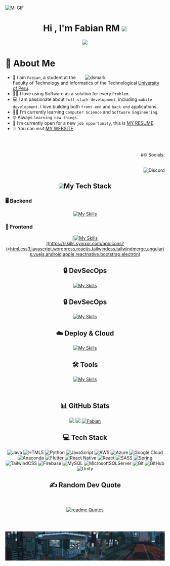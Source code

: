 ![Mi GIF](https://github.com/Fabian1803/Fabian1803/raw/main/icon2.gif)
<h1 align="center">Hi , I'm Fabian RM <img src="https://media.giphy.com/media/hvRJCLFzcasrR4ia7z/giphy.gif" width="35"></h1>
<p align="center">
  <a href="https://github.com/DenverCoder1/readme-typing-svg"><img src="https://readme-typing-svg.herokuapp.com?font=Time+New+Roman&color=%23C8BE25&size=25&center=true&vCenter=true&width=600&height=100&lines=Software+Engineer;Computer+Science+Student;"></a>
</p>

# 💫 About Me
<img alt="dsmark" align="right"  height="50%" width="50%" src="https://c.tenor.com/NzrqQHFBVz8AAAAj/kitty-transparent.gif">

- :school: I am `Fabian`, a student at the Faculty of Technology and Informatics of the Technological [University of Peru](https://www.utp.edu.pe/?utm_source=google&utm_medium=cpc&utm_campaign=performance_todas_search_trafico_lima-provincias_aon_utp&utm_term=todas_lima-provincias_kw-exacta-utp&utm_content=rsa&gad_source=1&gclid=Cj0KCQiA7se8BhCAARIsAKnF3rydT0sGJvrr0Hi6ELIhY0Vexpu1N-_wekwvHNWngbphq0HxUpQFb5UaAgCvEALw_wcB&gclsrc=aw.ds).
- :technologist: I love using Software as a solution for every `Problem`.
- :computer: I am passionate about `full-stack development`, including `mobile development`. I love building both `front-end` and `back-end` applications.
- :student: I’m currently learning `Computer Science` and `Software Engineering`.
- :nerd_face: Always `learning new things`.
- :thinking: I’m currently open for a new `job opportunity`, this is [MY RESUME](urlcb).
- :boom: You can visit [MY WEBSITE](mipagina).
<br>
<br>
<br>
<div align="end">
  #🌐 Socials:<br>
  <br>
  <div>
    
![Discord](https://img.shields.io/badge/fabian.504-%237289DA.svg?style=for-the-badge&logo=discord&logoColor=white)
  </div>
</div>
<h2 align="center"> <img src = "https://media2.giphy.com/media/QssGEmpkyEOhBCb7e1/giphy.gif?cid=ecf05e47a0n3gi1bfqntqmob8g9aid1oyj2wr3ds3mg700bl&rid=giphy.gif" width = 32px>My Tech Stack</h2>

<h3>🖥️ Backend</h3>  
<div align="center">  

[![My Skills](https://skills-icons.vercel.app/api/icons?i=ts,nodejs,express,nestjs,java,spring,python,fastapi,flask,php,cpp)](https://skills-icons.vercel.app)

</div>
<h3>🎨 Frontend</h3>  
<div align="center">  

[[![My Skills](https://skillicons.dev/icons?i=nodejs,nestjs,java,spring,py,fastapi)](https://skillicons.dev)  
](https://skills.syvixor.com/api/icons?i=html,css3,javascript,wordpress,reactjs,tailwindcss,tailwindmerge,angularjs,vuejs,android,apple,reactnative,bootstrap,electron)

</div>  
<h2 align="center">🔒 DevSecOps</h2>  
<div align="center">  

[![My Skills](https://skillicons.dev/icons?i=nodejs,nestjs,java,spring,py,fastapi)](https://skillicons.dev)  


</div>
<h2 align="center">🔒 DevSecOps</h2>  
<div align="center">  

[![My Skills](https://skillicons.dev/icons?i=nodejs,nestjs,java,spring,py,fastapi)](https://skillicons.dev)  


</div>  
<h2 align="center">☁️ Deploy & Cloud</h2>  
<div align="center">  

[![My Skills](https://skillicons.dev/icons?i=aws,gcp,render,terraform)](https://skillicons.dev)  

</div>  
<h2 align="center">🛠️ Tools</h2>  
<div align="center">  

[![My Skills](https://skillicons.dev/icons?i=vscode,postman,git,grafana,prometheus)](https://skillicons.dev)  

</div>  
<br>
<h2 align="center">📊 GitHub Stats</h2>
<p align= "center">
  <img height= "150" src="https://github-readme-stats.vercel.app/api?username=Fabian1803&theme=react&show_icons=true&include_all_commits=true" />
  <img height= "150" src="https://github-readme-stats.vercel.app/api/top-langs/?username=Fabian1803&theme=react&layout=compact" />
  <a href="https://github.com/Fabian1803"><img src="https://github-profile-summary-cards.vercel.app/api/cards/profile-details?username=Fabian1803&theme=dracula&hide_border=true"  width="520" alt="Fabian"/></a>
</p>

<h2 align="center"> 💻 Tech Stack </h2>
<div align="center">

![Java](https://img.shields.io/badge/java-%23ED8B00.svg?style=for-the-badge&logo=openjdk&logoColor=white) ![HTML5](https://img.shields.io/badge/html5-%23E34F26.svg?style=for-the-badge&logo=html5&logoColor=white) ![Python](https://img.shields.io/badge/python-3670A0?style=for-the-badge&logo=python&logoColor=ffdd54) ![JavaScript](https://img.shields.io/badge/javascript-%23323330.svg?style=for-the-badge&logo=javascript&logoColor=%23F7DF1E) ![AWS](https://img.shields.io/badge/AWS-%23FF9900.svg?style=for-the-badge&logo=amazon-aws&logoColor=white) ![Azure](https://img.shields.io/badge/azure-%230072C6.svg?style=for-the-badge&logo=microsoftazure&logoColor=white) ![Google Cloud](https://img.shields.io/badge/GoogleCloud-%234285F4.svg?style=for-the-badge&logo=google-cloud&logoColor=white) ![Anaconda](https://img.shields.io/badge/Anaconda-%2344A833.svg?style=for-the-badge&logo=anaconda&logoColor=white) ![Flutter](https://img.shields.io/badge/Flutter-%2302569B.svg?style=for-the-badge&logo=Flutter&logoColor=white) ![React Native](https://img.shields.io/badge/react_native-%2320232a.svg?style=for-the-badge&logo=react&logoColor=%2361DAFB) ![React](https://img.shields.io/badge/react-%2320232a.svg?style=for-the-badge&logo=react&logoColor=%2361DAFB) ![SASS](https://img.shields.io/badge/SASS-hotpink.svg?style=for-the-badge&logo=SASS&logoColor=white) ![Spring](https://img.shields.io/badge/spring-%236DB33F.svg?style=for-the-badge&logo=spring&logoColor=white) ![TailwindCSS](https://img.shields.io/badge/tailwindcss-%2338B2AC.svg?style=for-the-badge&logo=tailwind-css&logoColor=white) ![Firebase](https://img.shields.io/badge/firebase-a08021?style=for-the-badge&logo=firebase&logoColor=ffcd34) ![MySQL](https://img.shields.io/badge/mysql-4479A1.svg?style=for-the-badge&logo=mysql&logoColor=white) ![MicrosoftSQLServer](https://img.shields.io/badge/Microsoft%20SQL%20Server-CC2927?style=for-the-badge&logo=microsoft%20sql%20server&logoColor=white) ![Git](https://img.shields.io/badge/git-%23F05033.svg?style=for-the-badge&logo=git&logoColor=white) ![GitHub](https://img.shields.io/badge/github-%23121011.svg?style=for-the-badge&logo=github&logoColor=white) ![Unity](https://img.shields.io/badge/unity-%23000000.svg?style=for-the-badge&logo=unity&logoColor=white)
</div>

<h2 align="center"> ✍️ Random Dev Quote </h2>
<div align="center">
<br>
  
[![readme Quotes](https://quotes-github-readme.vercel.app/api?type=horizontal)](https://github.com/piyushsuthar/github-readme-quotes)
</div>
<br>
<h2></h2>

![Mi GIF](https://github.com/Fabian1803/Fabian1803/raw/main/footer[fb1].gif)
<h2></h2>
<!-- Proudly created with GPRM ( https://gprm.itsvg.in ) -->

